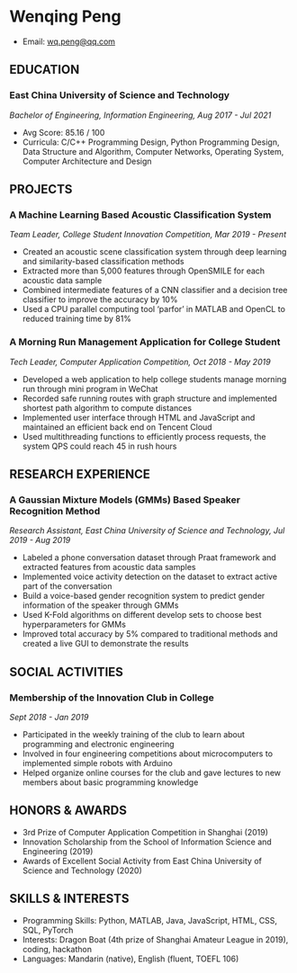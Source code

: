 # Wenqing Peng
- Email: wq.peng@qq.com  

## **EDUCATION**
### **East China University of Science and Technology**  
*Bachelor of Engineering, Information Engineering, Aug 2017 - Jul 2021*  
- Avg Score: 85.16 / 100
- Curricula: C/C++ Programming Design, Python Programming Design, Data Structure and Algorithm, Computer Networks, Operating System, Computer Architecture and Design

## **PROJECTS**
### **A Machine Learning Based Acoustic Classification System**  
*Team Leader, College Student Innovation Competition, Mar 2019 - Present*
- Created an acoustic scene classification system through deep learning and similarity-based classification methods
- Extracted more than 5,000 features through OpenSMILE for each acoustic data sample
- Combined intermediate features of a CNN classifier and a decision tree classifier to improve the accuracy by 10%
- Used a CPU parallel computing tool ‘parfor’ in MATLAB and OpenCL to reduced training time by 81%

### **A Morning Run Management Application for College Student**   
*Tech Leader, Computer Application Competition, Oct 2018 - May 2019*
- Developed a web application to help college students manage morning run through mini program in WeChat
- Recorded safe running routes with graph structure and implemented shortest path algorithm to compute distances
- Implemented user interface through HTML and JavaScript and maintained an efficient back end on Tencent Cloud
- Used multithreading functions to efficiently process requests, the system QPS could reach 45 in rush hours

## **RESEARCH EXPERIENCE**
### **A Gaussian Mixture Models (GMMs) Based Speaker Recognition Method**  
*Research Assistant, East China University of Science and Technology, Jul 2019 - Aug 2019*  
- Labeled a phone conversation dataset through Praat framework and extracted features from acoustic data samples
- Implemented voice activity detection on the dataset to extract active part of the conversation
- Build a voice-based gender recognition system to predict gender information of the speaker through GMMs
- Used K-Fold algorithms on different develop sets to choose best hyperparameters for GMMs
- Improved total accuracy by 5% compared to traditional methods and created a live GUI to demonstrate the results

## **SOCIAL ACTIVITIES**
### **Membership of the Innovation Club in College**
*Sept 2018 - Jan 2019*
- Participated in the weekly training of the club to learn about programming and electronic engineering
- Involved in four engineering competitions about microcomputers to implemented simple robots with Arduino
- Helped organize online courses for the club and gave lectures to new members about basic programming knowledge

## **HONORS & AWARDS**
- 3rd Prize of Computer Application Competition in Shanghai (2019)
- Innovation Scholarship from the School of Information Science and Engineering (2019)
- Awards of Excellent Social Activity from East China University of Science and Technology (2020)

## **SKILLS & INTERESTS**
- Programming Skills: Python, MATLAB, Java, JavaScript, HTML, CSS, SQL, PyTorch  
- Interests: Dragon Boat (4th prize of Shanghai Amateur League in 2019), coding, hackathon  
- Languages: Mandarin (native), English (fluent, TOEFL 106)  
